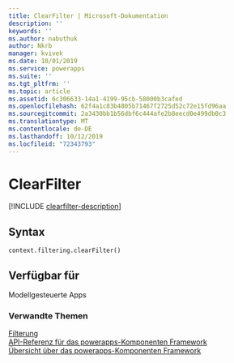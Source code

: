 ```yaml
---
title: ClearFilter | Microsoft-Dokumentation
description: ''
keywords: ''
ms.author: nabuthuk
author: Nkrb
manager: kvivek
ms.date: 10/01/2019
ms.service: powerapps
ms.suite: ''
ms.tgt_pltfrm: ''
ms.topic: article
ms.assetid: 6c306633-14a1-4199-95cb-58000b3cafed
ms.openlocfilehash: 62f4a1c83b4805b71467f2725d52c72e15fd96aa
ms.sourcegitcommit: 2a3430bb1b56dbf6c444afe2b8eecd0e499db0c3
ms.translationtype: MT
ms.contentlocale: de-DE
ms.lasthandoff: 10/12/2019
ms.locfileid: "72343793"
---
```

# <a name="clearfilter"></a>ClearFilter

[!INCLUDE [clearfilter-description](includes/clearfilter-description.md)]

## <a name="syntax"></a>Syntax

`context.filtering.clearFilter()`

## <a name="available-for"></a>Verfügbar für 

Modellgesteuerte Apps

### <a name="related-topics"></a>Verwandte Themen

[Filterung](../filtering.md)<br/>
[API-Referenz für das powerapps-Komponenten Framework](../../reference/index.md)<br/>
[Übersicht über das powerapps-Komponenten Framework](../../overview.md)